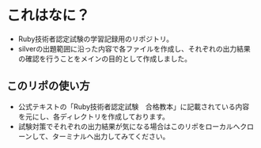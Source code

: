 # これはなに？
* Ruby技術者認定試験の学習記録用のリポジトリ。
* silverの出題範囲に沿った内容で各ファイルを作成し、それぞれの出力結果の確認を行うことをメインの目的として作成しました。

## このリポの使い方
* 公式テキストの「Ruby技術者認定試験　合格教本」に記載されている内容を元にし、各ディレクトリを作成しております。
* 試験対策でそれぞれの出力結果が気になる場合はこのリポをローカルへクローンして、ターミナルへ出力してみてください。

